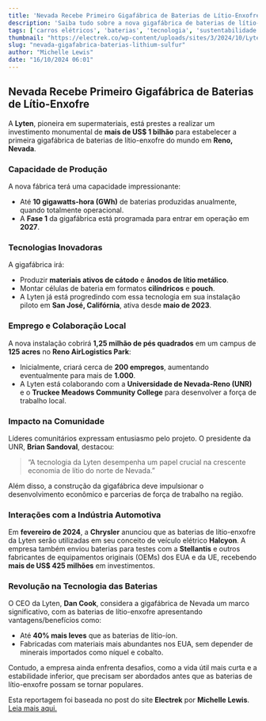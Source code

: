 ```yaml
---
title: 'Nevada Recebe Primeiro Gigafábrica de Baterias de Lítio-Enxofre'
description: 'Saiba tudo sobre a nova gigafábrica de baterias de lítio-enxofre que será construída em Nevada pela Lyten.'
tags: ['carros elétricos', 'baterias', 'tecnologia', 'sustentabilidade']
thumbnail: "https://electrek.co/wp-content/uploads/sites/3/2024/10/Lyten-Reno-gigafactory.jpg?quality=82&strip=all&w=1600"
slug: "nevada-gigafabrica-baterias-lithium-sulfur"
author: "Michelle Lewis"
date: "16/10/2024 06:01"
---
```


## Nevada Recebe Primeiro Gigafábrica de Baterias de Lítio-Enxofre

A **Lyten**, pioneira em supermateriais, está prestes a realizar um investimento monumental de **mais de US$ 1 bilhão** para estabelecer a primeira gigafábrica de baterias de lítio-enxofre do mundo em **Reno, Nevada**.

### Capacidade de Produção
A nova fábrica terá uma capacidade impressionante:
- Até **10 gigawatts-hora (GWh)** de baterias produzidas anualmente, quando totalmente operacional.
- A **Fase 1** da gigafábrica está programada para entrar em operação em **2027**.

### Tecnologias Inovadoras
A gigafábrica irá:
- Produzir **materiais ativos de cátodo** e **ânodos de lítio metálico**.
- Montar células de bateria em formatos **cilíndricos** e **pouch**.
- A Lyten já está progredindo com essa tecnologia em sua instalação piloto em **San José, Califórnia**, ativa desde **maio de 2023**.

### Emprego e Colaboração Local
A nova instalação cobrirá **1,25 milhão de pés quadrados** em um campus de **125 acres** no **Reno AirLogistics Park**:
- Inicialmente, criará cerca de **200 empregos**, aumentando eventualmente para mais de **1.000**.
- A Lyten está colaborando com a **Universidade de Nevada-Reno (UNR)** e o **Truckee Meadows Community College** para desenvolver a força de trabalho local.

### Impacto na Comunidade
Líderes comunitários expressam entusiasmo pelo projeto. O presidente da UNR, **Brian Sandoval**, destacou:
> “A tecnologia da Lyten desempenha um papel crucial na crescente economia de lítio do norte de Nevada.”

Além disso, a construção da gigafábrica deve impulsionar o desenvolvimento econômico e parcerias de força de trabalho na região.

### Interações com a Indústria Automotiva
Em **fevereiro de 2024**, a **Chrysler** anunciou que as baterias de lítio-enxofre da Lyten serão utilizadas em seu conceito de veículo elétrico **Halcyon**. A empresa também enviou baterias para testes com a **Stellantis** e outros fabricantes de equipamentos originais (OEMs) dos EUA e da UE, recebendo **mais de US$ 425 milhões** em investimentos.

### Revolução na Tecnologia das Baterias
O CEO da Lyten, **Dan Cook**, considera a gigafábrica de Nevada um marco significativo, com as baterias de lítio-enxofre apresentando vantagens/benefícios como:
- Até **40% mais leves** que as baterias de lítio-íon.
- Fabricadas com materiais mais abundantes nos EUA, sem depender de minerais importados como níquel e cobalto.

Contudo, a empresa ainda enfrenta desafios, como a vida útil mais curta e a estabilidade inferior, que precisam ser abordados antes que as baterias de lítio-enxofre possam se tornar populares.

Esta reportagem foi baseada no post do site **Electrek** por **Michelle Lewis**. [Leia mais aqui.](https://electrek.co/2024/10/15/nevada-is-getting-the-worlds-first-lithium-sulfur-battery-gigafactory/)